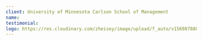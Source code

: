 ```yaml
---
client: University of Minnesota Carlson School of Management
name:
testimonial:
logo: https://res.cloudinary.com/zheisey/image/upload/f_auto/v1569878889/teambusiness/logo/carlson-school-of-management.png
---
```

